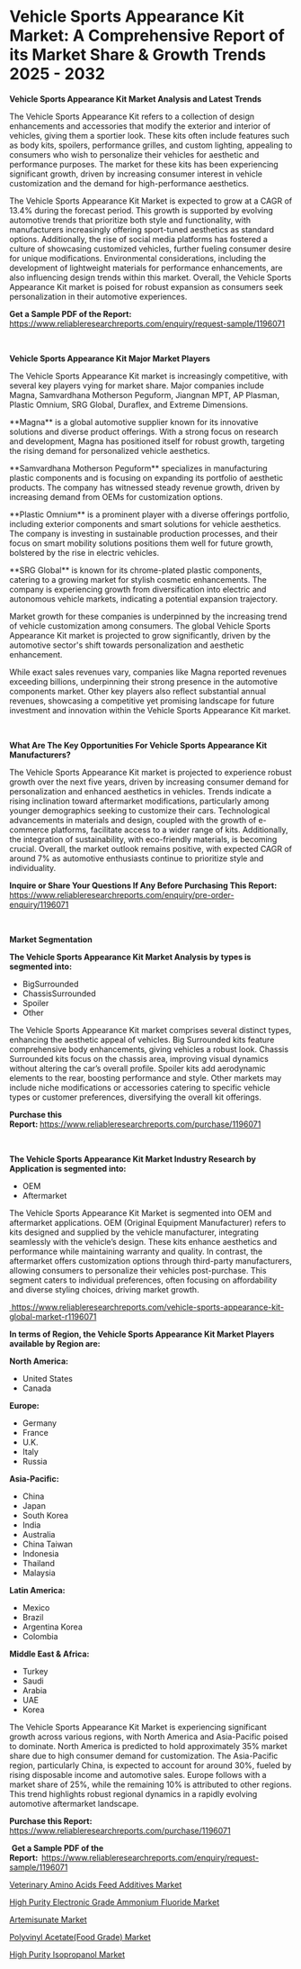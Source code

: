 <p><h1>Vehicle Sports Appearance Kit Market: A Comprehensive Report of its Market Share & Growth Trends 2025 - 2032</h1></p><p><strong>Vehicle Sports Appearance Kit Market Analysis and Latest Trends</strong></p>
<p><p>The Vehicle Sports Appearance Kit refers to a collection of design enhancements and accessories that modify the exterior and interior of vehicles, giving them a sportier look. These kits often include features such as body kits, spoilers, performance grilles, and custom lighting, appealing to consumers who wish to personalize their vehicles for aesthetic and performance purposes. The market for these kits has been experiencing significant growth, driven by increasing consumer interest in vehicle customization and the demand for high-performance aesthetics.</p><p>The Vehicle Sports Appearance Kit Market is expected to grow at a CAGR of 13.4% during the forecast period. This growth is supported by evolving automotive trends that prioritize both style and functionality, with manufacturers increasingly offering sport-tuned aesthetics as standard options. Additionally, the rise of social media platforms has fostered a culture of showcasing customized vehicles, further fueling consumer desire for unique modifications. Environmental considerations, including the development of lightweight materials for performance enhancements, are also influencing design trends within this market. Overall, the Vehicle Sports Appearance Kit market is poised for robust expansion as consumers seek personalization in their automotive experiences.</p></p>
<p><strong>Get a Sample PDF of the Report:&nbsp;</strong> <a href="https://www.reliableresearchreports.com/enquiry/request-sample/1196071?utm_campaign=33&utm_medium=2&utm_source=Github&utm_content=ia&utm_term=22032025&utm_id=vehicle-sports-appearance-kit">https://www.reliableresearchreports.com/enquiry/request-sample/1196071</a></p>
<p>&nbsp;</p>
<p><strong>Vehicle Sports Appearance Kit Major Market Players</strong></p>
<p><p>The Vehicle Sports Appearance Kit market is increasingly competitive, with several key players vying for market share. Major companies include Magna, Samvardhana Motherson Peguform, Jiangnan MPT, AP Plasman, Plastic Omnium, SRG Global, Duraflex, and Extreme Dimensions.</p><p>**Magna** is a global automotive supplier known for its innovative solutions and diverse product offerings. With a strong focus on research and development, Magna has positioned itself for robust growth, targeting the rising demand for personalized vehicle aesthetics. </p><p>**Samvardhana Motherson Peguform** specializes in manufacturing plastic components and is focusing on expanding its portfolio of aesthetic products. The company has witnessed steady revenue growth, driven by increasing demand from OEMs for customization options. </p><p>**Plastic Omnium** is a prominent player with a diverse offerings portfolio, including exterior components and smart solutions for vehicle aesthetics. The company is investing in sustainable production processes, and their focus on smart mobility solutions positions them well for future growth, bolstered by the rise in electric vehicles.</p><p>**SRG Global** is known for its chrome-plated plastic components, catering to a growing market for stylish cosmetic enhancements. The company is experiencing growth from diversification into electric and autonomous vehicle markets, indicating a potential expansion trajectory.</p><p>Market growth for these companies is underpinned by the increasing trend of vehicle customization among consumers. The global Vehicle Sports Appearance Kit market is projected to grow significantly, driven by the automotive sector's shift towards personalization and aesthetic enhancement.</p><p>While exact sales revenues vary, companies like Magna reported revenues exceeding billions, underpinning their strong presence in the automotive components market. Other key players also reflect substantial annual revenues, showcasing a competitive yet promising landscape for future investment and innovation within the Vehicle Sports Appearance Kit market.</p></p>
<p>&nbsp;</p>
<p><strong>What Are The Key Opportunities For Vehicle Sports Appearance Kit Manufacturers?</strong></p>
<p><p>The Vehicle Sports Appearance Kit market is projected to experience robust growth over the next five years, driven by increasing consumer demand for personalization and enhanced aesthetics in vehicles. Trends indicate a rising inclination toward aftermarket modifications, particularly among younger demographics seeking to customize their cars. Technological advancements in materials and design, coupled with the growth of e-commerce platforms, facilitate access to a wider range of kits. Additionally, the integration of sustainability, with eco-friendly materials, is becoming crucial. Overall, the market outlook remains positive, with expected CAGR of around 7% as automotive enthusiasts continue to prioritize style and individuality.</p></p>
<p><strong>Inquire or Share Your Questions If Any Before Purchasing This Report:</strong> <a href="https://www.reliableresearchreports.com/enquiry/pre-order-enquiry/1196071?utm_campaign=33&utm_medium=2&utm_source=Github&utm_content=ia&utm_term=22032025&utm_id=vehicle-sports-appearance-kit">https://www.reliableresearchreports.com/enquiry/pre-order-enquiry/1196071</a></p>
<p>&nbsp;</p>
<p><strong>Market Segmentation</strong></p>
<p><strong>The Vehicle Sports Appearance Kit Market Analysis by types is segmented into:</strong></p>
<p><ul><li>BigSurrounded</li><li>ChassisSurrounded</li><li>Spoiler</li><li>Other</li></ul></p>
<p><p>The Vehicle Sports Appearance Kit market comprises several distinct types, enhancing the aesthetic appeal of vehicles. Big Surrounded kits feature comprehensive body enhancements, giving vehicles a robust look. Chassis Surrounded kits focus on the chassis area, improving visual dynamics without altering the car’s overall profile. Spoiler kits add aerodynamic elements to the rear, boosting performance and style. Other markets may include niche modifications or accessories catering to specific vehicle types or customer preferences, diversifying the overall kit offerings.</p></p>
<p><strong>Purchase this Report:&nbsp;</strong><a href="https://www.reliableresearchreports.com/purchase/1196071?utm_campaign=33&utm_medium=2&utm_source=Github&utm_content=ia&utm_term=22032025&utm_id=vehicle-sports-appearance-kit">https://www.reliableresearchreports.com/purchase/1196071</a></p>
<p>&nbsp;</p>
<p><strong>The Vehicle Sports Appearance Kit Market Industry Research by Application is segmented into:</strong></p>
<p><ul><li>OEM</li><li>Aftermarket</li></ul></p>
<p><p>The Vehicle Sports Appearance Kit Market is segmented into OEM and aftermarket applications. OEM (Original Equipment Manufacturer) refers to kits designed and supplied by the vehicle manufacturer, integrating seamlessly with the vehicle’s design. These kits enhance aesthetics and performance while maintaining warranty and quality. In contrast, the aftermarket offers customization options through third-party manufacturers, allowing consumers to personalize their vehicles post-purchase. This segment caters to individual preferences, often focusing on affordability and diverse styling choices, driving market growth.</p></p>
<p><a href="https://www.reliableresearchreports.com/vehicle-sports-appearance-kit-global-market-r1196071?utm_campaign=33&utm_medium=2&utm_source=Github&utm_content=ia&utm_term=22032025&utm_id=vehicle-sports-appearance-kit">&nbsp;https://www.reliableresearchreports.com/vehicle-sports-appearance-kit-global-market-r1196071</a></p>
<p><strong>In terms of Region, the Vehicle Sports Appearance Kit Market Players available by Region are:</strong></p>
<p>
    <p> <strong> North America: </strong>
        <ul>
            <li>United States</li>
            <li>Canada</li>
        </ul>
        </p> 
    <p> <strong> Europe: </strong>
        <ul>
            <li>Germany</li>
            <li>France</li>
            <li>U.K.</li>
            <li>Italy</li>
            <li>Russia</li>
        </ul>
        </p> 
    <p> <strong> Asia-Pacific: </strong>
        <ul>
            <li>China</li>
            <li>Japan</li>
            <li>South Korea</li>
            <li>India</li>
            <li>Australia</li>
            <li>China Taiwan</li>
            <li>Indonesia</li>
            <li>Thailand</li>
            <li>Malaysia</li>
        </ul>
        </p> 
    <p> <strong> Latin America: </strong>
        <ul>
            <li>Mexico</li>
            <li>Brazil</li>
            <li>Argentina Korea</li>
            <li>Colombia</li>
        </ul>
        </p> 
    <p> <strong> Middle East & Africa: </strong>
        <ul>
            <li>Turkey</li>
            <li>Saudi</li>
            <li>Arabia</li>
            <li>UAE</li>
            <li>Korea</li>
        </ul>
    </p>
    </p>
<p><p>The Vehicle Sports Appearance Kit Market is experiencing significant growth across various regions, with North America and Asia-Pacific poised to dominate. North America is predicted to hold approximately 35% market share due to high consumer demand for customization. The Asia-Pacific region, particularly China, is expected to account for around 30%, fueled by rising disposable income and automotive sales. Europe follows with a market share of 25%, while the remaining 10% is attributed to other regions. This trend highlights robust regional dynamics in a rapidly evolving automotive aftermarket landscape.</p></p>
<p><strong>Purchase this Report: </strong><a href="https://www.reliableresearchreports.com/purchase/1196071?utm_campaign=33&utm_medium=2&utm_source=Github&utm_content=ia&utm_term=22032025&utm_id=vehicle-sports-appearance-kit">https://www.reliableresearchreports.com/purchase/1196071</a></p>
<p>&nbsp;<strong>Get a Sample PDF of the Report:&nbsp;&nbsp;</strong><a href="https://www.reliableresearchreports.com/enquiry/request-sample/1196071?utm_campaign=33&utm_medium=2&utm_source=Github&utm_content=ia&utm_term=22032025&utm_id=vehicle-sports-appearance-kit">https://www.reliableresearchreports.com/enquiry/request-sample/1196071</a></p>
<p><strong></strong></p>
<p><p><a href="https://github.com/lonanweaseh4/Market-Research-Report-List-1/blob/main/veterinary-amino-acids-feed-additives-market.md?utm_campaign=33&utm_medium=2&utm_source=Github&utm_content=ia&utm_term=22032025&utm_id=vehicle-sports-appearance-kit">Veterinary Amino Acids Feed Additives Market</a></p><p><a href="https://github.com/negrocybul4w/Market-Research-Report-List-1/blob/main/high-purity-electronic-grade-ammonium-fluoride-market.md?utm_campaign=33&utm_medium=2&utm_source=Github&utm_content=ia&utm_term=22032025&utm_id=vehicle-sports-appearance-kit">High Purity Electronic Grade Ammonium Fluoride Market</a></p><p><a href="https://github.com/tentandyik/Market-Research-Report-List-1/blob/main/artemisunate-market.md?utm_campaign=33&utm_medium=2&utm_source=Github&utm_content=ia&utm_term=22032025&utm_id=vehicle-sports-appearance-kit">Artemisunate Market</a></p><p><a href="https://github.com/biandnikelrs/Market-Research-Report-List-1/blob/main/polyvinyl-acetatefood-grade-market.md?utm_campaign=33&utm_medium=2&utm_source=Github&utm_content=ia&utm_term=22032025&utm_id=vehicle-sports-appearance-kit">Polyvinyl Acetate(Food Grade) Market</a></p><p><a href="https://github.com/myongfranzcs/Market-Research-Report-List-1/blob/main/high-purity-isopropanol-market.md?utm_campaign=33&utm_medium=2&utm_source=Github&utm_content=ia&utm_term=22032025&utm_id=vehicle-sports-appearance-kit">High Purity Isopropanol Market</a></p></p>